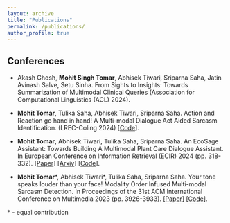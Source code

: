 ```yaml
---
layout: archive
title: "Publications"
permalink: /publications/
author_profile: true
---
```


<!-- For recent publications please refer to my [Google Scholar's page](). -->

## Conferences

* Akash Ghosh, **Mohit Singh Tomar**, Abhisek Tiwari, Sriparna Saha, Jatin Avinash Salve, Setu Sinha. From Sights to Insights: Towards Summarization of Multimodal Clinical Queries (Association for Computational Linguistics (ACL) 2024).

* **Mohit Tomar**, Tulika Saha, Abhisek Tiwari, Sriparna Saha. Action and Reaction go hand in hand! A Multi-modal Dialogue Act Aided Sarcasm Identification. (LREC-Coling 2024) \[[Code](https://github.com/mohit2b/MM-SARDAC)\].

* **Mohit Tomar**, Abhisek Tiwari, Tulika Saha, Sriparna Saha. An EcoSage Assistant: Towards Building A Multimodal Plant Care Dialogue Assistant. In European Conference on Information Retrieval (ECIR) 2024 (pp. 318-332). \[[Paper](https://link.springer.com/chapter/10.1007/978-3-031-56060-6_21)\] \[[Arxiv](https://arxiv.org/abs/2401.06807)\] \[[Code](https://github.com/mohit2b/EcoSage)\].

* **Mohit Tomar**\*, Abhisek Tiwari\*, Tulika Saha, Sriparna Saha. Your tone speaks louder than your face! Modality Order Infused Multi-modal Sarcasm Detection. In Proceedings of the 31st ACM International Conference on Multimedia 2023 (pp. 3926-3933). \[[Paper](https://dl.acm.org/doi/10.1145/3581783.3612528)\] \[[Code](https://github.com/mohit2b/MO-Sarcation)\].

<!-- ## Journal

* **Mohit Tomar**\*, Abhisek Tiwari\*, Sriparna Saha. Towards Knowledge-Infused Automated Disease Diagnosis Assistant (Scientific Reports 2024). -->

<!-- ## Under Review

* **Mohit Tomar**, Tulika Saha, Abhisek Tiwari, Sriparna Saha. Action and Reaction go hand in hand! A Multi-modal Dialogue Act Aided Sarcasm Identification.
-->

\* - equal contribution




